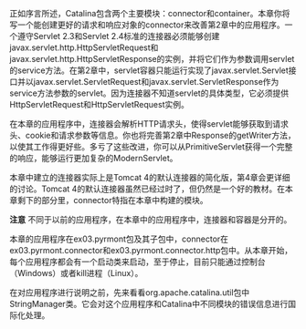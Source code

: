 正如序言所述，Catalina包含两个主要模块：connector和container。本章你将写一个能创建更好的请求和响应对象的connector来改善第2章中的应用程序。一个遵守Servlet 2.3和Servlet 2.4标准的连接器必须能够创建javax.servlet.http.HttpServletRequest和javax.servlet.http.HttpServletResponse的实例，并将它们作为参数调用servlet的service方法。在第2章中，servlet容器只能运行实现了javax.servlet.Servlet接口并以javax.servlet.ServletRequest和javax.servlet.ServletResponse作为service方法参数的servlet。因为连接器不知道servlet的具体类型，它必须提供HttpServletRequest和HttpServletRequest实例。

在本章的应用程序中，连接器会解析HTTP请求头，使得servlet能够获取到请求头、cookie和请求参数等信息。你也将完善第2章中Response的getWriter方法，以使其工作得更好些。多亏了这些改进，你可以从PrimitiveServlet获得一个完整的响应，能够运行更加复杂的ModernServlet。

本章中建立的连接器实际上是Tomcat 4的默认连接器的简化版，第4章会更详细的讨论。Tomcat 4的默认连接器虽然已经过时了，但仍然是一个好的教材。在本章剩下的部分里，connector特指在本章中构建的模块。

**注意** 不同于以前的应用程序，在本章中的应用程序中，连接器和容器是分开的。

本章的应用程序在ex03.pyrmont包及其子包中，connector在ex03.pyrmont.connector和ex03.pyrmont.connector.http包中。从本章开始，每个应用程序都会有一个启动类来启动，至于停止，目前只能通过控制台（Windows）或者kill进程（Linux）。

在对应用程序进行说明之前，先来看看org.apache.catalina.util包中StringManager类。它会对这个应用程序和Catalina中不同模块的错误信息进行国际化处理。

